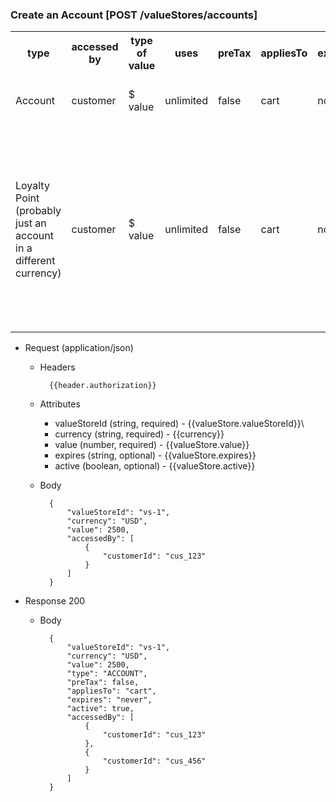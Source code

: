 ### Create an Account [POST /valueStores/accounts]

<table style="width:100%">
  <tr>
    <th>type</th>
    <th>accessed by</th> 
    <th>type of value</th>
    <th>uses</th>
    <th>preTax</th>
    <th>appliesTo</th>
    <th>exclusivity</th>
    <th>assumptions</th>
  </tr>
  <tr>
    <td>Account</td>
    <td>customer</td> 
    <td>$ value</td>
    <td>unlimited</td>
    <td>false</td>
    <td>cart</td> 
    <td>not limited</td>
    <td>maybe one account per customer per currency?</td>
  </tr>
  <tr>
    <td>Loyalty Point (probably just an account in a different currency)</td>
    <td>customer</td> 
    <td>$ value</td>
    <td>unlimited</td>
    <td>false</td>
    <td>cart</td> 
    <td>not limited</td>
    <td>-accrues on purchase<br>-converted to account $ or redeemable for units<br>-Conversion rate?<br>-Linked to membership tiers: get more points per purchase at higher tiers</td>
  </tr>
</table>

+ Request (application/json)
    + Headers
    
            {{header.authorization}}

    + Attributes
        + valueStoreId (string, required) - {{valueStore.valueStoreId}}\
        + currency (string, required) - {{currency}}
        + value (number, required) - {{valueStore.value}}
        + expires (string, optional) - {{valueStore.expires}}
        + active (boolean, optional) - {{valueStore.active}}
        
    + Body 
    
            {
                "valueStoreId": "vs-1",
                "currency": "USD",
                "value": 2500,
                "accessedBy": [
                    {
                        "customerId": "cus_123"
                    }
                ]
            }
    
+ Response 200

    + Body
    
            {
                "valueStoreId": "vs-1",
                "currency": "USD",
                "value": 2500, 
                "type": "ACCOUNT",
                "preTax": false,
                "appliesTo": "cart",
                "expires": "never",
                "active": true,
                "accessedBy": [
                    {
                        "customerId": "cus_123"        
                    },
                    {
                        "customerId": "cus_456"        
                    }
                ]
            }